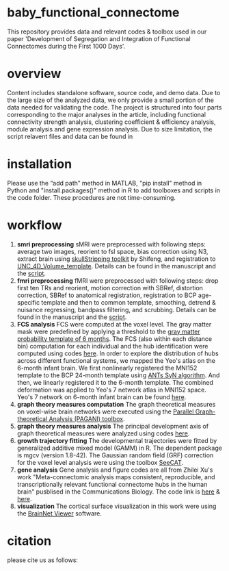 # baby_functional_connectome
This repository provides data and relevant codes & toolbox used in our paper 'Development of Segregation and Integration of Functional Connectomes during the First 1000 Days'.
# overview
Content includes standalone software, source code, and demo data. Due to the large size of the analyzed data, we only provide a small portion of the data needed for validating the code. The project is structured into four parts corresponding to the major analyses in the article, including functional connectivity strength analysis, clustering coefficient & efficiency analysis, module analysis and gene expression analysis. Due to size limitation, the script relavent files and data can be found in 
# installation
Please use the “add path” method in MATLAB, "pip install" method in Python and "install.packages()" method in R to add toolboxes and scripts in the code folder. These procedures are not time-consuming.
# workflow
1. **smri preprocessing** sMRI were preprocessed with following steps: average two images, reorient to fsl space, bias correction using N3, extract brain using [skullStripping toolkit](https://www.nitrc.org/projects/skulltoolkit) by Shifeng, and registration to [UNC_4D_Volume_template](https://www.nitrc.org/projects/uncbcp_4d_atlas/). Details can be found in the manuscript and the [script](https://github.com/QionglingLi/baby_functional_connectome/blob/main/code/sMRI_Preprocessing.sh).
2. **fmri preprocessing** fMRI were preprocessed with following steps: drop first ten TRs and reorient, motion correction with SBRef, distortion correction, SBRef to anatomical registration, registration to BCP age-specific template and then to common template, smoothing, detrend & nuisance regressing, bandpass filtering, and scrubbing. Details can be found in the manuscript and the [script](https://github.com/QionglingLi/baby_functional_connectome/blob/main/code/fMRI_Preprocessing.sh).    
3. **FCS analysis** FCS were computed at the voxel level. The gray matter mask were predefined by applying a threshold to the [gray matter probability template of 6 months](https://github.com/QionglingLi/baby_functional_connectome/blob/main/data/BCP-06M-GM_2mm.nii.gz). The FCS (also within each distance bin) computation for each individual and the hub identification were computed using codes [here](https://github.com/QionglingLi/baby_functional_connectome/blob/main/code/1_FCS%20analysis.m). In order to explore the distribution of hubs across different functional systems, we mapped the Yeo's atlas on the 6-month infant brain. We first nonlinearly registered the MNI152 template to the BCP 24-month template using [ANTs SyN algorithm](https://github.com/ANTsX/ANTs). And then, we linearly registered it to the 6-month template. The combined deformation was applied to Yeo's 7 network atlas in MNI152 space. Yeo's 7 network on 6-month infant brain can be found [here](https://github.com/QionglingLi/baby_functional_connectome/blob/main/data/Yeo2011_7Networks_MNI152_FreeSurferConformed1mm_LiberalMask_BCP24_to_BCP06_2mm.nii.gz).
5. **graph theory measures computation** The graph theoretical measures on voxel-wise brain networks were executed using the [Parallel Graph-theoretical Analysis (PAGANI) toolbox](https://www.nitrc.org/projects/pagani_toolkit/).
6. **graph theory measures analysis** The principal development axis of graph theoretical measures were analyzed using codes [here](https://github.com/QionglingLi/baby_functional_connectome/blob/main/code/2_GraphTheory_Analysis.m).
7. **growth trajectory fitting** The developmental trajectories were fitted by generalized additive mixed model (GAMM) in R. The dependent package is mgcv (version 1.8-42). The Gaussian random field (GRF) correction for the voxel level analysis were using the toolbox [SeeCAT](https://www.nitrc.org/projects/seecat/). 
8. **gene analysis** Gene analysis and figure codes are all from Zhilei Xu's work "Meta-connectomic analysis maps consistent, reproducible, and transcriptionally relevant functional connectome hubs in the human brain" pusblised in the Communications Biology.
The code link is [here](https://github.com/zhileixu/FunctionalConnectomeHubs/tree/main/Figure6/Figure6a) & [here](https://github.com/zhileixu/FunctionalConnectomeHubs/tree/main/Figure6/Figure6b).
9. **visualization** The cortical surface visualization in this work were using the [BrainNet Viewer](http://www.nitrc.org/projects/bnv/) software.
   
# citation
please cite us as follows:
